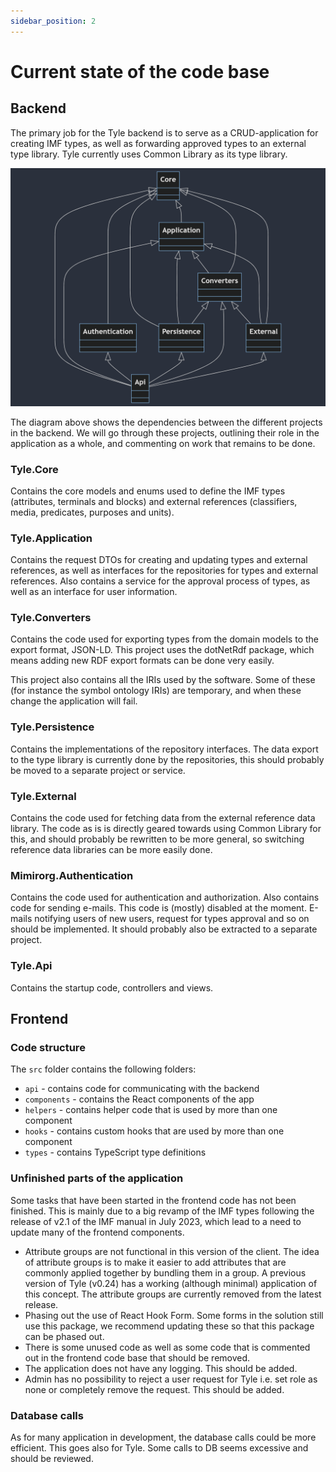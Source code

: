```yaml
---
sidebar_position: 2
---
```


# Current state of the code base

## Backend

The primary job for the Tyle backend is to serve as a CRUD-application for creating IMF types, as well as forwarding
approved types to an external type library. Tyle currently uses Common Library as its type library.

![backend diagram](../TyleUserDocs/img/tyle-backend-diagram.png)

The diagram above shows the dependencies between the different projects in the backend. We will go through these
projects, outlining their role in the application as a whole, and commenting on work that remains to be done.

### Tyle.Core

Contains the core models and enums used to define the IMF types (attributes, terminals and blocks) and external
references (classifiers, media, predicates, purposes and units).

### Tyle.Application

Contains the request DTOs for creating and updating types and external references, as well as interfaces for the
repositories for types and external references. Also contains a service for the approval process of types, as well as
an interface for user information.

### Tyle.Converters

Contains the code used for exporting types from the domain models to the export format, JSON-LD. This project uses the
dotNetRdf package, which means adding new RDF export formats can be done very easily.

This project also contains all the IRIs used by the software. Some of these (for instance the symbol ontology IRIs) are
temporary, and when these change the application will fail.

### Tyle.Persistence

Contains the implementations of the repository interfaces. The data export to the type library is currently done by the
repositories, this should probably be moved to a separate project or service.

### Tyle.External

Contains the code used for fetching data from the external reference data library. The code as is is directly geared
towards using Common Library for this, and should probably be rewritten to be more general, so switching reference data
libraries can be more easily done.

### Mimirorg.Authentication

Contains the code used for authentication and authorization. Also contains code for sending e-mails. This code is
(mostly) disabled at the moment. E-mails notifying users of new users, request for types approval and so on should be
implemented. It should probably also be extracted to a separate project.

### Tyle.Api

Contains the startup code, controllers and views.

## Frontend

### Code structure

The `src` folder contains the following folders:

- `api` - contains code for communicating with the backend
- `components` - contains the React components of the app
- `helpers` - contains helper code that is used by more than one component
- `hooks` - contains custom hooks that are used by more than one component
- `types` - contains TypeScript type definitions

### Unfinished parts of the application

Some tasks that have been started in the frontend code has not been finished. This is mainly due to a big revamp of the
IMF types following the release of v2.1 of the IMF manual in July 2023, which lead to a need to update many of the
frontend components.

- Attribute groups are not functional in this version of the client. The idea of attribute groups is to make it easier
  to add attributes that are commonly applied together by bundling them in a group. A previous version of Tyle (v0.24)
  has a working (although minimal) application of this concept. The attribute groups are currently removed from the latest release.
- Phasing out the use of React Hook Form. Some forms in the solution still use this package, we recommend updating
  these so that this package can be phased out.
- There is some unused code as well as some code that is commented out in the frontend code base that should be
  removed.
- The application does not have any logging. This should be added.
- Admin has no possibility to reject a user request for Tyle i.e. set role as none or completely remove the request. This should be added.


### Database calls
As for many application in development, the database calls could be more efficient. This goes also for Tyle.
Some calls to DB seems excessive and should be reviewed.